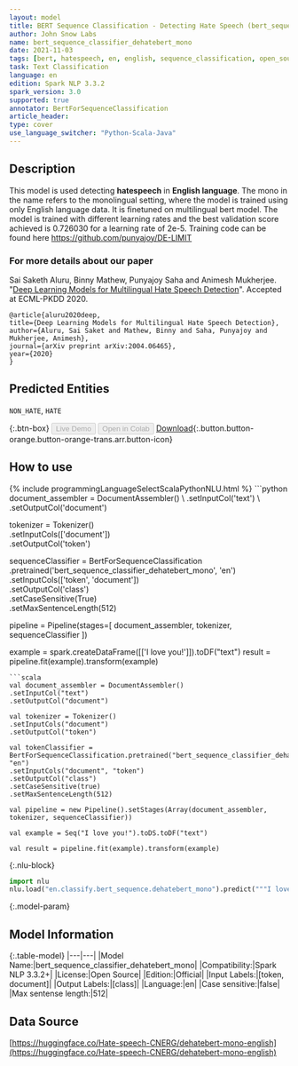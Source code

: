 ```yaml
---
layout: model
title: BERT Sequence Classification - Detecting Hate Speech (bert_sequence_classifier_dehatebert_mono)
author: John Snow Labs
name: bert_sequence_classifier_dehatebert_mono
date: 2021-11-03
tags: [bert, hatespeech, en, english, sequence_classification, open_source]
task: Text Classification
language: en
edition: Spark NLP 3.3.2
spark_version: 3.0
supported: true
annotator: BertForSequenceClassification
article_header:
type: cover
use_language_switcher: "Python-Scala-Java"
---
```


## Description

This model is used detecting **hatespeech** in **English language**. The mono in the name refers to the monolingual setting, where the model is trained using only English language data. It is finetuned on multilingual bert model.
The model is trained with different learning rates and the best validation score achieved is 0.726030 for a learning rate of 2e-5. Training code can be found here https://github.com/punyajoy/DE-LIMIT

### For more details about our paper

Sai Saketh Aluru, Binny Mathew, Punyajoy Saha and Animesh Mukherjee. "[Deep Learning Models for Multilingual Hate Speech Detection](https://arxiv.org/abs/2004.06465)". Accepted at ECML-PKDD 2020.

~~~
@article{aluru2020deep,
title={Deep Learning Models for Multilingual Hate Speech Detection},
author={Aluru, Sai Saket and Mathew, Binny and Saha, Punyajoy and Mukherjee, Animesh},
journal={arXiv preprint arXiv:2004.06465},
year={2020}
}
~~~

## Predicted Entities

`NON_HATE`, `HATE`

{:.btn-box}
<button class="button button-orange" disabled>Live Demo</button>
<button class="button button-orange" disabled>Open in Colab</button>
[Download](https://s3.amazonaws.com/auxdata.johnsnowlabs.com/public/models/bert_sequence_classifier_dehatebert_mono_en_3.3.2_3.0_1635937844054.zip){:.button.button-orange.button-orange-trans.arr.button-icon}

## How to use



<div class="tabs-box" markdown="1">
{% include programmingLanguageSelectScalaPythonNLU.html %}
```python
document_assembler = DocumentAssembler() \
.setInputCol('text') \
.setOutputCol('document')

tokenizer = Tokenizer() \
.setInputCols(['document']) \
.setOutputCol('token')

sequenceClassifier = BertForSequenceClassification \
.pretrained('bert_sequence_classifier_dehatebert_mono', 'en') \
.setInputCols(['token', 'document']) \
.setOutputCol('class') \
.setCaseSensitive(True) \
.setMaxSentenceLength(512)

pipeline = Pipeline(stages=[
document_assembler,
tokenizer,
sequenceClassifier
])

example = spark.createDataFrame([['I love you!']]).toDF("text")
result = pipeline.fit(example).transform(example)
```
```scala
val document_assembler = DocumentAssembler()
.setInputCol("text")
.setOutputCol("document")

val tokenizer = Tokenizer()
.setInputCols("document")
.setOutputCol("token")

val tokenClassifier = BertForSequenceClassification.pretrained("bert_sequence_classifier_dehatebert_mono", "en")
.setInputCols("document", "token")
.setOutputCol("class")
.setCaseSensitive(true)
.setMaxSentenceLength(512)

val pipeline = new Pipeline().setStages(Array(document_assembler, tokenizer, sequenceClassifier))

val example = Seq("I love you!").toDS.toDF("text")

val result = pipeline.fit(example).transform(example)
```


{:.nlu-block}
```python
import nlu
nlu.load("en.classify.bert_sequence.dehatebert_mono").predict("""I love you!""")
```

</div>

{:.model-param}
## Model Information

{:.table-model}
|---|---|
|Model Name:|bert_sequence_classifier_dehatebert_mono|
|Compatibility:|Spark NLP 3.3.2+|
|License:|Open Source|
|Edition:|Official|
|Input Labels:|[token, document]|
|Output Labels:|[class]|
|Language:|en|
|Case sensitive:|false|
|Max sentense length:|512|

## Data Source

[https://huggingface.co/Hate-speech-CNERG/dehatebert-mono-english](https://huggingface.co/Hate-speech-CNERG/dehatebert-mono-english)